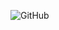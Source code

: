 ![GitHub](https://metrics.lecoq.io/HyperSkys?template=classic&followup=1&isocalendar=1&languages=1&isocalendar.duration=year&config.timezone=America%2FDenver)
